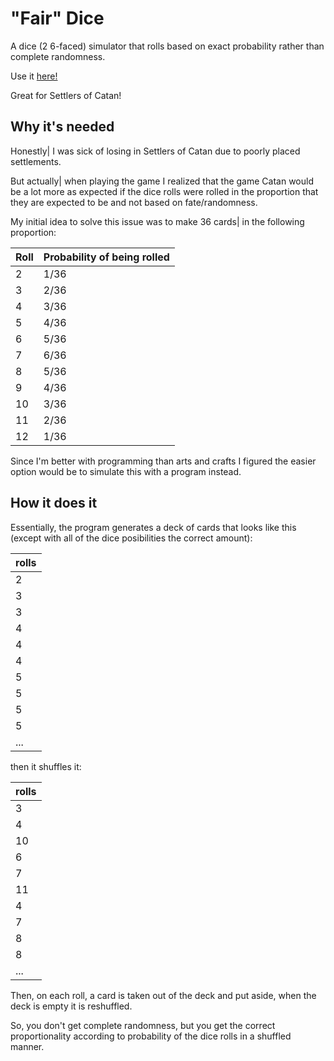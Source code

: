 # "Fair" Dice
A dice (2 6-faced) simulator that rolls based on exact probability rather than complete randomness.

Use it [here!](https://bdhazman.github.io/fairDice/fairDice.html)

Great for Settlers of Catan!

## Why it's needed
Honestly| I was sick of losing in Settlers of Catan due to poorly placed settlements.

But actually| when playing the game I realized that the game Catan would be a lot more as expected if the dice rolls were rolled in the proportion that they are expected to be and not based on fate/randomness.

My initial idea to solve this issue was to make 36 cards| in the following proportion:

| Roll | Probability of being rolled |
| ------------- | ------------- |
| 2 | 1/36 |
| 3 | 2/36 |
| 4 | 3/36 |
| 5 | 4/36 |
| 6 | 5/36 |
| 7 | 6/36 |
| 8 | 5/36 |
| 9 | 4/36 |
| 10 | 3/36 |
| 11 | 2/36 |
| 12 | 1/36 |

Since I'm better with programming than arts and crafts I figured the easier option would be to simulate this with a program instead.

## How it does it
Essentially, the program generates a deck of cards that looks like this (except with all of the dice posibilities the correct amount):

| rolls |
| - |
| 2 |
| 3 |
| 3 |
| 4 |
| 4 |
| 4 |
| 5 |
| 5 |
| 5 |
| 5 |
| ...|

then it shuffles it:

| rolls |
| - |
| 3 |
| 4 |
| 10|
| 6 |
| 7 |
| 11|
| 4 |
| 7 |
| 8 |
| 8 |
|...|

Then, on each roll, a card is taken out of the deck and put aside, when the deck is empty it is reshuffled.

So, you don't get complete randomness, but you get the correct proportionality according to probability of the dice rolls in a shuffled manner.
